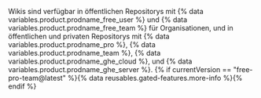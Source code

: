 Wikis sind verfügbar in öffentlichen Repositorys mit {% data variables.product.prodname_free_user %} und {% data variables.product.prodname_free_team %} für Organisationen, und in öffentlichen und privaten Repositorys mit {% data variables.product.prodname_pro %}, {% data variables.product.prodname_team %}, {% data variables.product.prodname_ghe_cloud %}, und {% data variables.product.prodname_ghe_server %}. {% if currentVersion == "free-pro-team@latest" %}{% data reusables.gated-features.more-info %}{% endif %}
